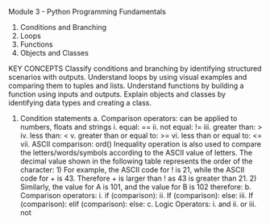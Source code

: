 Module 3 - Python Programming Fundamentals 
1. Conditions and Branching 
2. Loops 
3. Functions 
4. Objects and Classes

KEY CONCEPTS
Classify conditions and branching by identifying structured scenarios with outputs.
Understand loops by using visual examples and comparing them to tuples and lists.
Understand functions by building a function using inputs and outputs.
Explain objects and classes by identifying data types and creating a class.

1. Condition statements
		a. Comparison operators: can be applied to numbers, floats and strings
			i. equal: ==
			ii. not equal: !=
			iii. greater than: >
			iv. less than: <
			v. greater than or equal to: >=
			vi. less than or equal to: <=
			vii. ASCII comparison: ord()
			     Inequality operation is also used to compare the letters/words/symbols according to the ASCII value of 				 letters. The decimal value shown in the following table represents the order of the character:
				       1) For example, the ASCII code for ! is 21, while the ASCII code for + is 43. Therefore + is 						larger than ! as 43 is greater than 21.
				       2) Similarly, the value for A is 101, and the value for B is 102 therefore:
		b. Comparison operators: 
			i. if (comparison):
			ii. If (comparison): else:
			iii. If (comparison): elif (comparison): else:
		c. Logic Operators: 
			i. and
			ii. or
			iii. not
